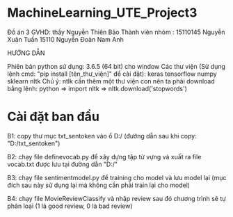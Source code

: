 ﻿# MachineLearning_UTE_Project3
Đồ án 3
GVHD: thầy Nguyễn Thiên Bảo
Thành viên nhóm : 15110145 Nguyễn Xuân Tuấn
                  15110     Nguyễn Đoàn Nam Anh

HƯỚNG DẪN 

Phiên bản python sử dụng: 3.6.5 (64 bit) cho window
Các thư viện (Sử dụng lệnh cmd: "pip install [tên_thư_viện]" để cài đặt): keras tensorflow numpy sklearn nltk 
Chú ý: ntlk cần thêm một thư viện con nên ta phải download bằng lệnh: 
python 
=> import nltk
=> nltk.download('stopwords')


# Cài đặt ban đầu
B1: copy thư mục txt_sentoken vào ổ D:/ (đường dẫn sau khi copy: "D:/txt_sentoken")

B2: chạy file definevocab.py để xây dựng tập từ vựng và xuất ra file vocab.txt được lưu tại đường dẫn "D:/"

B3: chạy file sentimentmodel.py để training cho model và lưu model lại (mục đích sau này sử dụng lại mà không cần phải train lại cho model)

B4: chạy file MovieReviewClassify và nhập review sau đó chương trình sẽ tự phân loại (1 là good review, 0 là bad review)
